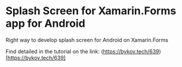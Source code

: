 # Splash Screen for Xamarin.Forms app for Android 

Right way to develop splash screen for Android on Xamarin.Forms

Find detailed in the tutorial on the link: (https://bykov.tech/639)[https://bykov.tech/639]
